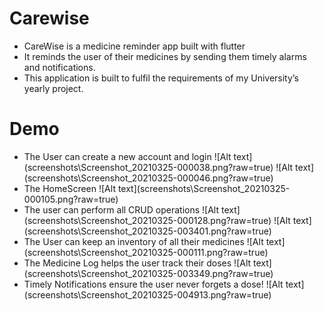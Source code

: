 # Carewise

<ul>
  <li>CareWise is a medicine reminder app built with flutter </li>
  <li>It reminds the user of their medicines by sending them timely alarms and notifications.</li>
  <li>This application is built to fulfil the requirements of my University’s yearly project.</li>
</ul>

# Demo

<ul>
<li>The User can create a new account and login
![Alt text](screenshots\Screenshot_20210325-000038.png?raw=true)
![Alt text](screenshots\Screenshot_20210325-000046.png?raw=true)
</li>
<li>
The HomeScreen
![Alt text](screenshots\Screenshot_20210325-000105.png?raw=true)

</li>
<li>
The user can perform all CRUD operations
![Alt text](screenshots\Screenshot_20210325-000128.png?raw=true)
![Alt text](screenshots\Screenshot_20210325-003401.png?raw=true)
</li>
<li>
The User can keep an inventory of all their medicines
![Alt text](screenshots\Screenshot_20210325-000111.png?raw=true)
</li>
<li>
The Medicine Log helps the user track their doses
![Alt text](screenshots\Screenshot_20210325-003349.png?raw=true)
</li>
<li>
Timely Notifications ensure the user never forgets a dose!
![Alt text](screenshots\Screenshot_20210325-004913.png?raw=true)
</li>
</ul>

